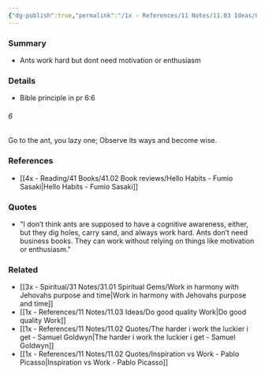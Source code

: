 ```yaml
---
{"dg-publish":true,"permalink":"/1x - References/11 Notes/11.03 Ideas/Go to the ant - hard work without motivation/","title":"Go to the ant - hard work without motivation","noteIcon":"","created":"2023-01-15T10:20:36.000+03:00","updated":"2024-02-14T20:18:31.601+03:00"}
---
```



### Summary
- Ants work hard but dont need motivation or enthusiasm

### Details
- Bible principle in pr 6:6 
<div class="transclusion internal-embed is-loaded"><div class="markdown-embed">



###### 6
Go to the ant, you lazy one; Observe its ways and become wise.


</div></div>


### References
- [[4x - Reading/41 Books/41.02 Book reviews/Hello Habits - Fumio Sasaki\|Hello Habits - Fumio Sasaki]]

### Quotes
- "I don’t think ants are supposed to have a cognitive awareness, either, but they dig holes, carry sand, and always work hard. Ants don’t need business books. They can work without relying on things like motivation or enthusiasm."

### Related
- [[3x - Spiritual/31 Notes/31.01 Spiritual Gems/Work in harmony with Jehovahs purpose and time\|Work in harmony with Jehovahs purpose and time]]
- [[1x - References/11 Notes/11.03 Ideas/Do good quality Work\|Do good quality Work]]
- [[1x - References/11 Notes/11.02 Quotes/The harder i work the luckier i get - Samuel Goldwyn\|The harder i work the luckier i get - Samuel Goldwyn]]
- [[1x - References/11 Notes/11.02 Quotes/Inspiration vs Work - Pablo Picasso\|Inspiration vs Work - Pablo Picasso]]